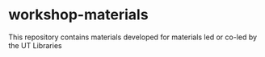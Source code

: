 # workshop-materials
This repository contains materials developed for materials led or co-led by the UT Libraries
